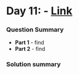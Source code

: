 # Day 11:  - [Link](https://adventofcode.com/2020/day/11)

### Question Summary



- **Part 1** - find 
- **Part 2** - find 

### Solution summary 
 
